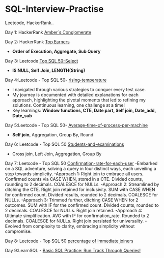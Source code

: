 # SQL-Interview-Practise
Leetcode, HackerRank..

Day 1:  HackerRank [Amber`s Conglomerate](https://www.linkedin.com/posts/mythilyramanathan_day1-activity-7142990614387687425-K_Nu?utm_source=share&utm_medium=member_desktop)

Day 2:  HackerRank [Top Earners](https://www.linkedin.com/posts/mythilyramanathan_day-2-of-my-sql-practice-link-to-day-1-activity-7143358577833910272-MVLN?utm_source=share&utm_medium=member_desktop)  
- **Order of Execution, Aggregate, Sub Query**

Day 3: Leetcode [Top SQL 50-Select](https://www.linkedin.com/posts/mythilyramanathan_day3-activity-7143732300453773312-hEyD?utm_source=share&utm_medium=member_desktop)
- **IS NULL, Self Join, LENGTH(String)**

Day 4:Leetcode - Top SQL 50- [rising-temperature](https://www.linkedin.com/posts/mythilyramanathan_day-4-activity-7144657978044936192-8_-_?utm_source=share&utm_medium=member_desktop) 
- I navigated through various strategies to conquer every test case.
- My journey is documented with detailed explanations for each approach, highlighting the pivotal moments that led to refining my solutions. Continuous learning, one challenge at a time! 
- Key learnings: **Window functions, CTE, Date part, Self join, Date_add, Date_sub**

Day 5:Leetcode - Top SQL 50- [Average-time-of-process-per-machine](https://www.linkedin.com/posts/mythilyramanathan_day-5-of-my-sql-practice-leetcode-top-activity-7144737638653054977-rjty?utm_source=share&utm_medium=member_desktop)
- **Self join**, Aggregation, Group By, Round

Day 6: Leetcode - Top SQL 50 [Students-and-examinations](https://www.linkedin.com/posts/mythilyramanathan_day-6-activity-7145120555858329600-LHF6?utm_source=share&utm_medium=member_desktop)
- Cross join, Left Join, Aggregation, Group By

Day 7: Leetcode - Top SQL 50 [Confirmation-rate-for-each-user](https://www.linkedin.com/posts/mythilyramanathan_day7-activity-7145397869401817088-bDMg?utm_source=share&utm_medium=member_desktop)
-Embarked on a SQL adventure, solving a query in four distinct ways, each unveiling a step towards simplicity.
    -Approach 1: Right join to embrace all users. Confirmed counts via CASE WHEN, stored in a CTE. Divided counts, rounding to 2 decimals. COALESCE for NULLs.
    -Approach 2: Streamlined by ditching the CTE. Right join retained for inclusivity. SUM with CASE WHEN for confirmed count. Divided results, rounded to 2 decimals. COALESCE for NULLs.
    -Approach 3: Trimmed further, ditching CASE WHEN for 2 outcomes. SUM with IF for the confirmed count. Divided counts, rounded to 2 decimals. COALESCE for NULLs. Right join retained.
    -Approach 4: Ultimate simplification. AVG with IF for confirmation_rate. Rounded to 2 decimals. COALESCE for NULLs. Right join persisted for universality.
-Evolved from complexity to clarity, embracing simplicity without compromise.


Day 8: Leetcode - Top SQL 50 [percentage of immediate joiners](https://www.linkedin.com/posts/mythilyramanathan_day-8-activity-7148857823202869249-MMN-?utm_source=share&utm_medium=member_desktop)


Day 9:LearnSQL - [Basic SQL Practice: Run Track Through Queries!]()


